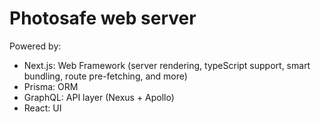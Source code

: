 # Photosafe web server

Powered by:

- Next.js: Web Framework (server rendering, typeScript support, smart bundling, route pre-fetching, and more)
- Prisma: ORM
- GraphQL: API layer (Nexus + Apollo)
- React: UI
